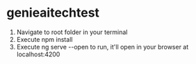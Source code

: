 # genieaitechtest
1) Navigate to root folder in your terminal
2) Execute npm install
3) Execute ng serve --open to run, it'll open in your browser at localhost:4200
